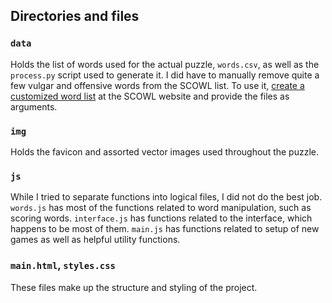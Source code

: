 

## Directories and files

### `data`

Holds the list of words used for the actual puzzle, `words.csv`, as well as the `process.py` script used to generate it. I did have to manually remove quite a few vulgar and offensive words from the SCOWL list. To use it, [create a customized word list](http://app.aspell.net/create) at the SCOWL website and provide the files as arguments.

### `img`

Holds the favicon and assorted vector images used throughout the puzzle.

### `js`

While I tried to separate functions into logical files, I did not do the best job. `words.js` has most of the functions related to word manipulation, such as scoring words. `interface.js` has functions related to the interface, which happens to be most of them. `main.js` has functions related to setup of new games as well as helpful utility functions.

### `main.html`, `styles.css`

These files make up the structure and styling of the project.
